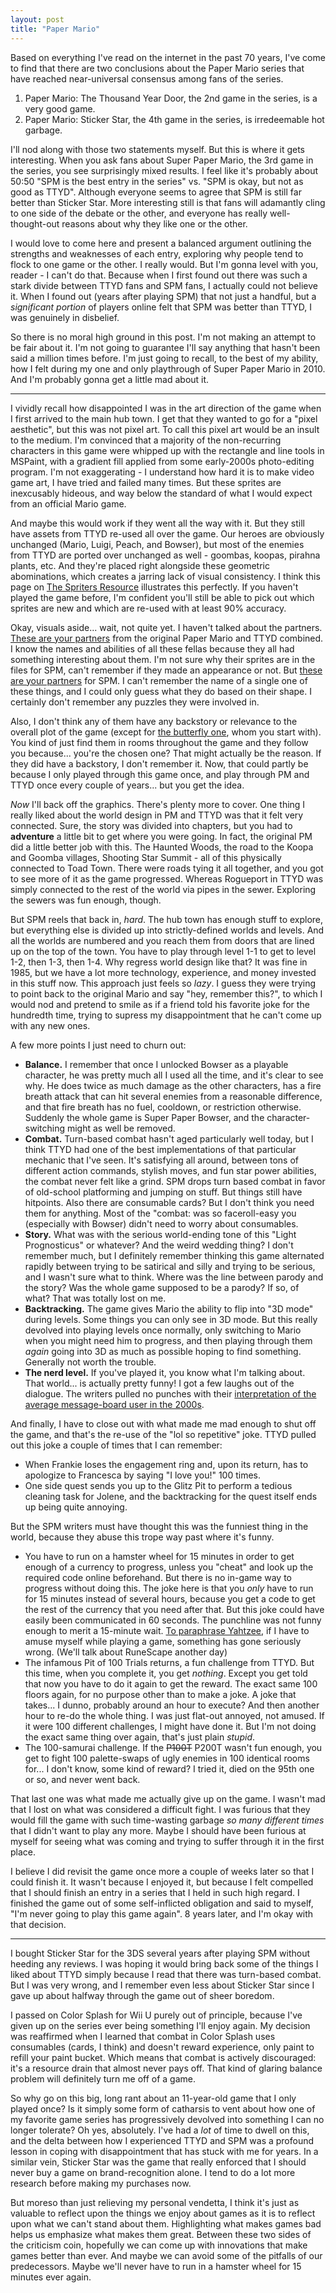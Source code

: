 ```yaml
---
layout: post
title: "Paper Mario"
---
```

Based on everything I've read on the internet in the past 70 years, I've come to find that there are two conclusions about the Paper Mario series that have reached near-universal consensus among fans of the series.

1. Paper Mario: The Thousand Year Door, the 2nd game in the series, is a very good game.
2. Paper Mario: Sticker Star, the 4th game in the series, is irredeemable hot garbage.

I'll nod along with those two statements myself. But this is where it gets interesting. When you ask fans about Super Paper Mario, the 3rd game in the series, you see surprisingly mixed results. I feel like it's probably about 50:50 "SPM is the best entry in the series" vs. "SPM is okay, but not as good as TTYD". Although everyone seems to agree that SPM is still far better than Sticker Star. More interesting still is that fans will adamantly cling to one side of the debate or the other, and everyone has really well-thought-out reasons about why they like one or the other.

I would love to come here and present a balanced argument outlining the strengths and weaknesses of each entry, exploring why people tend to flock to one game or the other. I really would. But I'm gonna level with you, reader - I can't do that. Because when I first found out there was such a stark divide between TTYD fans and SPM fans, I actually could not believe it. When I found out (years after playing SPM) that not just a handful, but a _significant portion_ of players online felt that SPM was better than TTYD, I was genuinely in disbelief.

So there is no moral high ground in this post. I'm not making an attempt to be fair about it. I'm not going to guarantee I'll say anything that hasn't been said a million times before. I'm just going to recall, to the best of my ability, how I felt during my one and only playthrough of Super Paper Mario in 2010. And I'm probably gonna get a little mad about it.

---

I vividly recall how disappointed I was in the art direction of the game when I first arrived to the main hub town. I get that they wanted to go for a "pixel aesthetic", but this was not pixel art. To call this pixel art would be an insult to the medium. I'm convinced that a majority of the non-recurring characters in this game were whipped up with the rectangle and line tools in MSPaint, with a gradient fill applied from some early-2000s photo-editing program. I'm not exaggerating - I understand how hard it is to make video game art, I have tried and failed many times. But these sprites are inexcusably hideous, and way below the standard of what I would expect from an official Mario game.

And maybe this would work if they went all the way with it. But they still have assets from TTYD re-used all over the game. Our heroes are obviously unchanged (Mario, Luigi, Peach, and Bowser), but most of the enemies from TTYD are ported over unchanged as well - goombas, koopas, pirahna plants, etc. And they're placed right alongside these geometric abominations, which creates a jarring lack of visual consistency. I think this page on [The Spriters Resource](https://www.spriters-resource.com/wii/superpapermario/) illustrates this perfectly. If you haven't played the game before, I'm confident you'll still be able to pick out which sprites are new and which are re-used with at least 90% accuracy.

Okay, visuals aside... wait, not quite yet. I haven't talked about the partners. [These are your partners](https://www.spriters-resource.com/wii/superpapermario/sheet/28562/) from the original Paper Mario and TTYD combined. I know the names and abilities of all these fellas because they all had something interesting about them. I'm not sure why their sprites are in the files for SPM, can't remember if they made an appearance or not. But [these are your partners](https://www.spriters-resource.com/wii/superpapermario/sheet/64610/) for SPM. I can't remember the name of a single one of these things, and I could only guess what they do based on their shape. I certainly don't remember any puzzles they were involved in.

Also, I don't think any of them have any backstory or relevance to the overall plot of the game (except for [the butterfly one](https://www.spriters-resource.com/wii/superpapermario/sheet/64612/), whom you start with). You kind of just find them in rooms throughout the game and they follow you because... you're the chosen one? That might actually be the reason. If they did have a backstory, I don't remember it. Now, that could partly be because I only played through this game once, and play through PM and TTYD once every couple of years... but you get the idea.

_Now_ I'll back off the graphics. There's plenty more to cover. One thing I really liked about the world design in PM and TTYD was that it felt very connected. Sure, the story was divided into chapters, but you had to **adventure** a little bit to get where you were going. In fact, the original PM did a little better job with this. The Haunted Woods, the road to the Koopa and Goomba villages, Shooting Star Summit - all of this physically connected to Toad Town. There were roads tying it all together, and you got to see more of it as the game progressed. Whereas Rogueport in TTYD was simply connected to the rest of the world via pipes in the sewer. Exploring the sewers was fun enough, though.

But SPM reels that back in, _hard_. The hub town has enough stuff to explore, but everything else is divided up into strictly-defined worlds and levels. And all the worlds are numbered and you reach them from doors that are lined up on the top of the town. You have to play through level 1-1 to get to level 1-2, then 1-3, then 1-4. Why regress world design like that? It was fine in 1985, but we have a lot more technology, experience, and money invested in this stuff now. This approach just feels so _lazy_. I guess they were trying to point back to the original Mario and say "hey, remember this?", to which I would nod and pretend to smile as if a friend told his favorite joke for the hundredth time, trying to supress my disappointment that he can't come up with any new ones.

A few more points I just need to churn out:
* __Balance.__ I remember that once I unlocked Bowser as a playable character, he was pretty much all I used all the time, and it's clear to see why. He does twice as much damage as the other characters, has a fire breath attack that can hit several enemies from a reasonable difference, and that fire breath has no fuel, cooldown, or restriction otherwise. Suddenly the whole game is Super Paper Bowser, and the character-switching might as well be removed.
* __Combat.__ Turn-based combat hasn't aged particularly well today, but I think TTYD had one of the best implementations of that particular mechanic that I've seen. It's satisfying all around, between tons of different action commands, stylish moves, and fun star power abilities, the combat never felt like a grind. SPM drops turn based combat in favor of old-school platforming and jumping on stuff. But things still have hitpoints. Also there are consumable cards? But I don't think you need them for anything. Most of the "combat: was so faceroll-easy you (especially with Bowser) didn't need to worry about consumables.
* __Story.__ What was with the serious world-ending tone of this "Light Prognosticus" or whatever? And the weird wedding thing? I don't remember much, but I definitely remember thinking this game alternated rapidly between trying to be satirical and silly and trying to be serious, and I wasn't sure what to think. Where was the line between parody and the story? Was the whole game supposed to be a parody? If so, of what? That was totally lost on me.
* __Backtracking.__ The game gives Mario the ability to flip into "3D mode" during levels. Some things you can only see in 3D mode. But this really devolved into playing levels once normally, only switching to Mario when you might need him to progress, and then playing through them _again_ going into 3D as much as possible hoping to find something. Generally not worth the trouble.
* __The nerd level.__ If you've played it, you know what I'm talking about. That world... is actually pretty funny! I got a few laughs out of the dialogue. The writers pulled no punches with their [interpretation of the average message-board user in the 2000s](https://youtu.be/QzeVgSLU4fE?t=2m44s).

And finally, I have to close out with what made me mad enough to shut off the game, and that's the re-use of the "lol so repetitive" joke. TTYD pulled out this joke a couple of times that I can remember:

* When Frankie loses the engagement ring and, upon its return, has to apologize to Francesca by saying "I love you!" 100 times.
* One side quest sends you up to the Glitz Pit to perform a tedious cleaning task for Jolene, and the backtracking for the quest itself ends up being quite annoying.

But the SPM writers must have thought this was the funniest thing in the world, because they abuse this trope way past where it's funny.

* You have to run on a hamster wheel for 15 minutes in order to get enough of a currency to progress, unless you "cheat" and look up the required code online beforehand. But there is no in-game way to progress without doing this. The joke here is that you _only_ have to run for 15 minutes instead of several hours, because you get a code to get the rest of the currency that you need after that. But this joke could have easily been communicated in 60 seconds. The punchline was not funny enough to merit a 15-minute wait. [To paraphrase Yahtzee](https://youtu.be/CdfrF4Q6TkQ?t=2m48s), if I have to amuse myself while playing a game, something has gone seriously wrong. (We'll talk about RuneScape another day)
* The infamous Pit of 100 Trials returns, a fun challenge from TTYD. But this time, when you complete it, you get _nothing_. Except you get told that now you have to do it again to get the reward. The exact same 100 floors again, for no purpose other than to make a joke. A joke that takes... I dunno, probably around an hour to execute? And then another hour to re-do the whole thing. I was just flat-out annoyed, not amused. If it were 100 different challenges, I might have done it. But I'm not doing the exact same thing over again, that's just plain _stupid_.
* The 100-samurai challenge. If the ~~P100T~~ P200T wasn't fun enough, you get to fight 100 palette-swaps of ugly enemies in 100 identical rooms for... I don't know, some kind of reward? I tried it, died on the 95th one or so, and never went back.

That last one was what made me actually give up on the game. I wasn't mad that I lost on what was considered a difficult fight. I was furious that they would fill the game with such time-wasting garbage _so many different times_ that I didn't want to play any more. Maybe I should have been furious at myself for seeing what was coming and trying to suffer through it in the first place.

I believe I did revisit the game once more a couple of weeks later so that I could finish it. It wasn't because I enjoyed it, but because I felt compelled that I should finish an entry in a series that I held in such high regard. I finished the game out of some self-inflicted obligation and said to myself, "I'm never going to play this game again". 8 years later, and I'm okay with that decision.

---

I bought Sticker Star for the 3DS several years after playing SPM without heeding any reviews. I was hoping it would bring back some of the things I liked about TTYD simply because I read that there was turn-based combat. But I was very wrong, and I remember even less about Sticker Star since I gave up about halfway through the game out of sheer boredom.

I passed on Color Splash for Wii U purely out of principle, because I've given up on the series ever being something I'll enjoy again. My decision was reaffirmed when I learned that combat in Color Splash uses consumables (cards, I think) and doesn't reward experience, only paint to refill your paint bucket. Which means that combat is actively discouraged: it's a resource drain that almost never pays off. That kind of glaring balance problem will definitely turn me off of a game.

So why go on this big, long rant about an 11-year-old game that I only played once? Is it simply some form of catharsis to vent about how one of my favorite game series has progressively devolved into something I can no longer tolerate? Oh yes, absolutely. I've had a _lot_ of time to dwell on this, and the delta between how I experienced TTYD and SPM was a profound lesson in coping with disappointment that has stuck with me for years. In a similar vein, Sticker Star was the game that really enforced that I should never buy a game on brand-recognition alone. I tend to do a lot more research before making my purchases now.

But moreso than just relieving my personal vendetta, I think it's just as valuable to reflect upon the things we enjoy about games as it is to reflect upon what we can't stand about them. Highlighting what makes games bad helps us emphasize what makes them great. Between these two sides of the criticism coin, hopefully we can come up with innovations that make games better than ever. And maybe we can avoid some of the pitfalls of our predecessors. Maybe we'll never have to run in a hamster wheel for 15 minutes ever again.